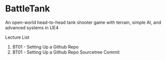 # BattleTank
An open-world head-to-head tank shooter game with terrain, simple AI, and advanced systems in UE4

Lecture List
1. BT01 - Setting Up a Github Repo
2. BT01 - Setting Up a Github Repo Sourcetree Commit
